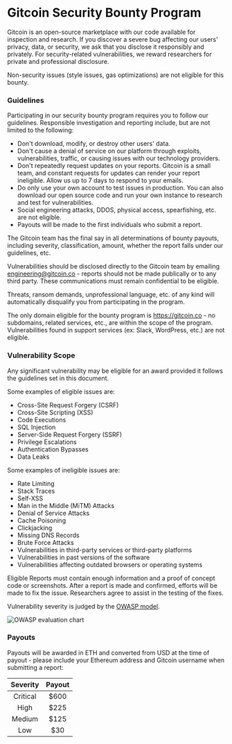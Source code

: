 # Gitcoin Security Bounty Program

Gitcoin is an open-source marketplace with our code available for inspection and research. If you discover a severe bug affecting our users' privacy, data, or security, we ask that you disclose it responsibly and privately. For security-related vulnerabilities, we reward researchers for private and professional disclosure.

Non-security issues (style issues, gas optimizations) are not eligible for this bounty.

### Guidelines <a href="#guidelines" id="guidelines"></a>

Participating in our security bounty program requires you to follow our guidelines. Responsible investigation and reporting include, but are not limited to the following:

* Don't download, modify, or destroy other users' data.
* Don't cause a denial of service on our platform through exploits, vulnerabilities, traffic, or causing issues with our technology providers.
* Don't repeatedly request updates on your reports. Gitcoin is a small team, and constant requests for updates can render your report ineligible. Allow us up to 7 days to respond to your emails.
* Do only use your own account to test issues in production. You can also download our open source code and run your own instance to research and test for vulnerabilities.
* Social engineering attacks, DDOS, physical access, spearfishing, etc. are not eligible.
* Payouts will be made to the first individuals who submit a report.

The Gitcoin team has the final say in all determinations of bounty payouts, including severity, classification, amount, whether the report falls under our guidelines, etc.

Vulnerabilities should be disclosed directly to the Gitcoin team by emailing engineering@gitcoin.co - reports should not be made publically or to any third party. These communications must remain confidential to be eligible.

Threats, ransom demands, unprofessional language, etc. of any kind will automatically disqualify you from participating in the program.

The only domain eligible for the bounty program is https://gitcoin.co - no subdomains, related services, etc., are within the scope of the program. Vulnerabilities found in support services (ex: Slack, WordPress, etc.) are not eligible.

### Vulnerability Scope <a href="#vulnerability-scope" id="vulnerability-scope"></a>

Any significant vulnerability may be eligible for an award provided it follows the guidelines set in this document.

Some examples of eligible issues are:

* Cross-Site Request Forgery (CSRF)
* Cross-Site Scripting (XSS)
* Code Executions
* SQL Injection
* Server-Side Request Forgery (SSRF)
* Privilege Escalations
* Authentication Bypasses
* Data Leaks

Some examples of ineligible issues are:

* Rate Limiting
* Stack Traces
* Self-XSS
* Man in the Middle (MiTM) Attacks
* Denial of Service Attacks
* Cache Poisoning
* Clickjacking
* Missing DNS Records
* Brute Force Attacks
* Vulnerabilities in third-party services or third-party platforms
* Vulnerabilities in past versions of the software
* Vulnerabilities affecting outdated browsers or operating systems

Eligible Reports must contain enough information and a proof of concept code or screenshots. After a report is made and confirmed, efforts will be made to fix the issue. Researchers agree to assist in the testing of the fixes.

Vulnerability severity is judged by the [OWASP model](https://www.owasp.org/index.php/OWASP\_Risk\_Rating\_Methodology).

![OWASP evaluation chart](https://gitcoincontent.s3-us-west-2.amazonaws.com/owasp.png)

### Payouts

Payouts will be awarded in ETH and converted from USD at the time of payout - please include your Ethereum address and Gitcoin username when submitting a report:

| Severity | Payout |
| :------: | :----: |
| Critical |  $600  |
|   High   |  $225  |
|  Medium  |  $125  |
|    Low   |   $30  |
